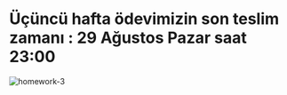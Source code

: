 # Üçüncü hafta ödevimizin son teslim zamanı :  29 Ağustos Pazar saat 23:00

![homework-3](https://user-images.githubusercontent.com/45206582/130367375-bd448187-9b20-41aa-9608-d0ae906e862a.PNG)
